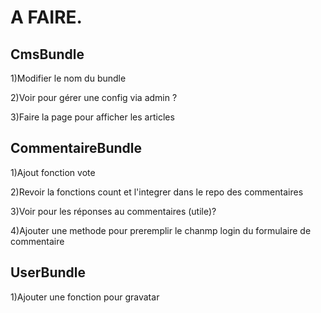 A FAIRE.
========================
CmsBundle
--------------------------------------------------

1)Modifier le nom du bundle

2)Voir pour gérer une config via admin ?

3)Faire la page pour afficher les articles 

CommentaireBundle
--------------------------------------------------
1)Ajout fonction vote

2)Revoir la fonctions count et l'integrer dans le repo des commentaires

3)Voir pour les réponses au commentaires (utile)?

4)Ajouter une methode pour preremplir le chanmp login du formulaire de commentaire

UserBundle
--------------------------------------------------

1)Ajouter une fonction pour gravatar